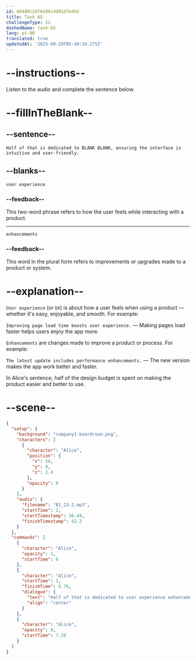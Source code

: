 ```yaml
---
id: 68480c2d76e99c4d01d7e4b5
title: Task 65
challengeType: 22
dashedName: task-65
lang: pt-BR
translated: true
updatedAt: '2025-09-29T05:49:19.275Z'
---
```


<!-- (audio) Alice: Half of that is dedicated to user experience enhancements, ensuring the interface is intuitive and user-friendly. -->

# --instructions--

Listen to the audio and complete the sentence below.

# --fillInTheBlank--

## --sentence--

`Half of that is dedicated to BLANK BLANK, ensuring the interface is intuitive and user-friendly.`

## --blanks--

`user experience`

### --feedback--

This two-word phrase refers to how the user feels while interacting with a product.

---

`enhancements`

### --feedback--

This word in the plural form refers to improvements or upgrades made to a product or system.

# --explanation--

`User experience` (or `UX`) is about how a user feels when using a product — whether it's easy, enjoyable, and smooth. For example:

`Improving page load time boosts user experience.` — Making pages load faster helps users enjoy the app more.

`Enhancements` are changes made to improve a product or process. For example:

`The latest update includes performance enhancements.` — The new version makes the app work better and faster.

In Alice's sentence, half of the design budget is spent on making the product easier and better to use.

# --scene--

```json
{
  "setup": {
    "background": "company1-boardroom.png",
    "characters": [
      {
        "character": "Alice",
        "position": {
          "x": 50,
          "y": 0,
          "z": 1.4
        },
        "opacity": 0
      }
    ],
    "audio": {
      "filename": "B1_23-2.mp3",
      "startTime": 1,
      "startTimestamp": 36.44,
      "finishTimestamp": 42.2
    }
  },
  "commands": [
    {
      "character": "Alice",
      "opacity": 1,
      "startTime": 0
    },
    {
      "character": "Alice",
      "startTime": 1,
      "finishTime": 6.76,
      "dialogue": {
        "text": "Half of that is dedicated to user experience enhancements, ensuring the interface is intuitive and user-friendly.",
        "align": "center"
      }
    },
    {
      "character": "Alice",
      "opacity": 0,
      "startTime": 7.26
    }
  ]
}
```

